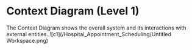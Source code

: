 # Context Diagram (Level 1)
The Context Diagram shows the overall system and its interactions with external entities.
![c1](/Hospital_Appointment_Scheduling/Untitled Workspace.png)
